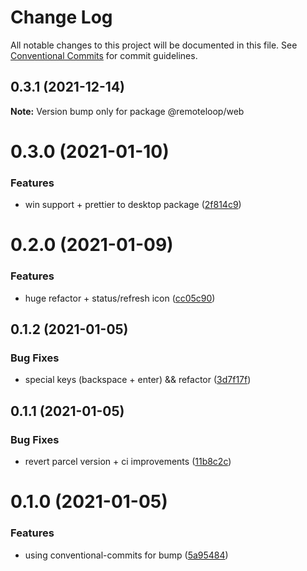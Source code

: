 # Change Log

All notable changes to this project will be documented in this file.
See [Conventional Commits](https://conventionalcommits.org) for commit guidelines.

## 0.3.1 (2021-12-14)

**Note:** Version bump only for package @remoteloop/web





# 0.3.0 (2021-01-10)


### Features

* win support + prettier to desktop package ([2f814c9](https://github.com/ufon/remoteloop/commit/2f814c9b3df6c7fa84b44831f5d7c67782f40460))





# 0.2.0 (2021-01-09)


### Features

* huge refactor + status/refresh icon ([cc05c90](https://github.com/ufon/remoteloop/commit/cc05c90f94f2521c42324fa609d8d1abded5784d))





## 0.1.2 (2021-01-05)


### Bug Fixes

* special keys (backspace + enter) && refactor ([3d7f17f](https://github.com/ufon/remoteloop/commit/3d7f17f30d7638126777ba35263b0afc6cda37bc))





## 0.1.1 (2021-01-05)


### Bug Fixes

* revert parcel version + ci improvements ([11b8c2c](https://github.com/ufon/remoteloop/commit/11b8c2c1c84fdfb264b200c23eb4df42592e3bac))





# 0.1.0 (2021-01-05)


### Features

* using conventional-commits for bump ([5a95484](https://github.com/ufon/remoteloop/commit/5a9548471e33faa10633d48d938aad73700d8a63))
